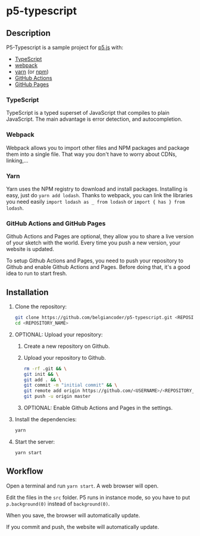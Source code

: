 # p5-typescript

## Description

P5-Typescript is a sample project for [p5.js](https://p5js.org/) with:

-   [TypeScript](https://www.typescriptlang.org/)
-   [webpack](https://webpack.js.org/)
-   [yarn](https://yarnpkg.com/en/docs/install) (or [npm](https://www.npmjs.com/))
-   [GitHub Actions](https://github.com/features/actions)
-   [GitHub Pages](https://pages.github.com/)

### TypeScript

TypeScript is a typed superset of JavaScript that compiles to plain JavaScript. The main advantage is error detection, and autocompletion.

### Webpack

Webpack allows you to import other files and NPM packages and package them into a single file. That way you don't have to worry about CDNs, linking,...

### Yarn

Yarn uses the NPM registry to download and install packages. Installing is easy, just do `yarn add lodash`. Thanks to webpack, you can link the libraries you need easily `import lodash as _ from lodash` or `import { has } from lodash`.

### GitHub Actions and GitHub Pages

Github Actions and Pages are optional, they allow you to share a live version of your sketch with the world. Every time you push a new version, your website is updated.

To setup Github Actions and Pages, you need to push your repository to Github and enable Github Actions and Pages. Before doing that, it's a good idea to run to start fresh.

## Installation

1. Clone the repository:

    ```bash
    git clone https://github.com/belgiancoder/p5-typescript.git <REPOSITORY_NAME>
    cd <REPOSITORY_NAME>
    ```

1. OPTIONAL: Upload your repository:

    1. Create a new repository on Github.

    1. Upload your repository to Github.

        ```bash
        rm -rf .git && \
        git init && \
        git add . && \
        git commit -m "initial commit" && \
        git remote add origin https://github.com/<USERNAME>/<REPOSITORY_NAME>.git && \
        git push -u origin master
        ```

    1. OPTIONAL: Enable Github Actions and Pages in the settings.

1. Install the dependencies:

    ```bash
    yarn
    ```

1. Start the server:

    ```bash
    yarn start
    ```

## Workflow

Open a terminal and run `yarn start`. A web browser will open.

Edit the files in the `src` folder. P5 runs in instance mode, so you have to put `p.background(0)` instead of `background(0)`.

When you save, the browser will automatically update.

If you commit and push, the website will automatically update.
